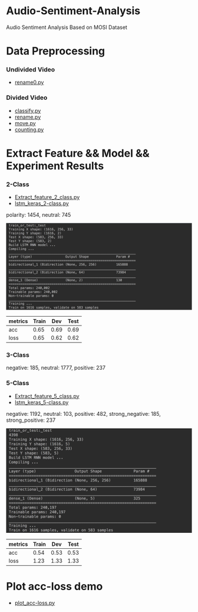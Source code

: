 # Audio-Sentiment-Analysis
Audio Sentiment Analysis Based on MOSI Dataset

# Data Preprocessing
### Undivided Video
 - [rename0.py](https://github.com/ASA-MOSI/Audio-Sentiment-Analysis/blob/master/rename0.py)
 
### Divided Video
 - [classify.py](https://github.com/ASA-MOSI/Audio-Sentiment-Analysis/blob/master/classify.py)
 - [rename.py](https://github.com/ASA-MOSI/Audio-Sentiment-Analysis/blob/master/rename.py)
 - [move.py](https://github.com/ASA-MOSI/Audio-Sentiment-Analysis/blob/master/move.py)
 - [counting.py](https://github.com/ASA-MOSI/Audio-Sentiment-Analysis/blob/master/counting.py)
 
 # Extract Feature && Model && Experiment Results
 ### 2-Class
 - [Extract_feature_2_class.py](https://github.com/ASA-MOSI/Audio-Sentiment-Analysis/blob/master/Extract_feature_2_class.py)
 - [lstm_keras_2-class.py](https://github.com/ASA-MOSI/Audio-Sentiment-Analysis/blob/master/lstm_keras_2-class.py)
 
polarity: 1454, neutral: 745

![Figure 1](https://github.com/ASA-MOSI/Audio-Sentiment-Analysis/raw/master/images/2_class_model.png)

metrics| Train | Dev | Test | 
  --- |--- | --- | --- | 
 acc | 0.65 | 0.69 | 0.69 |
 loss | 0.65 | 0.62 | 0.62 |

### 3-Class


negative: 185, neutral: 1777, positive: 237


### 5-Class
 - [Extract_feature_5_class.py](https://github.com/ASA-MOSI/Audio-Sentiment-Analysis/blob/master/Extract_feature_5_class.py)
 - [lstm_keras_5-class.py](https://github.com/ASA-MOSI/Audio-Sentiment-Analysis/blob/master/lstm_keras_5-class.py)

negative: 1192, neutral: 103, positive: 482, strong_negative: 185, strong_positive: 237

![Figure 2](https://github.com/ASA-MOSI/Audio-Sentiment-Analysis/raw/master/images/5_class_model.png)

metrics| Train | Dev | Test | 
  --- |--- | --- | --- | 
 acc | 0.54 | 0.53 | 0.53 |
 loss | 1.23 | 1.33 | 1.33 |

# Plot acc-loss demo
  - [plot_acc-loss.py](https://github.com/ASA-MOSI/Audio-Sentiment-Analysis/blob/master/plot_acc-loss.py)
 
